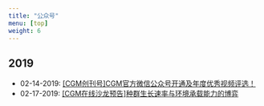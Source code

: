 ```yaml
---
title: "公众号"
menu: [top]
weight: 6
---
```


## 2019
- 02-14-2019: [[CGM创刊号]CGM官方微信公众号开通及年度优秀视频评选！](https://mp.weixin.qq.com/s/IbU7aX7-ZN_d8LGmZkvZBg)
- 02-17-2019: [[CGM在线沙龙预告]种群生长速率与环境承载能力的博弈](https://mp.weixin.qq.com/s?__biz=MzIxMTk0ODkyMg==&mid=2247483683&idx=1&sn=6c103cab57777edcb200e7cef80e0518&chksm=974cc536a03b4c2008017cff2bd818c265b228f85b532631106286138ce885b69b678b861667&token=1833911828&lang=zh_CN#rd)




